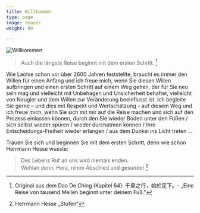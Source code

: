 ```yaml
---
title: Willkommen
type: page
image: teaser
weight: 99

---
```

![Willkommen](../images/willkommen.jpg "Guido Lindner")

>Auch die längste Reise beginnt mit dem ersten Schritt. [^1]

Wie Laotse schon vor über 2600 Jahren feststellte, braucht es immer den Willen für einen Anfang und ich freue mich, wenn Sie diesen Willen aufbringen und einen ersten Schritt auf einem Weg gehen, der für Sie neu sein mag und vielleicht mit Unbehagen und Unsicherheit behaftet, vielleicht von Neugier und dem Willen zur Veränderung beeinflusst ist. Ich begleite Sie gerne – und dies mit Respekt und Wertschätzung - auf diesem Weg und ich freue mich, wenn Sie sich mit mir auf die Reise machen und sich auf den Prozess einlassen können, durch den Sie
wieder Boden unter den Füßen / sich selbst wieder spüren / wieder durchatmen können / Ihre Entscheidungs-Freiheit wieder erlangen / aus dem Dunkel ins Licht treten ...

Trauen Sie sich und beginnen Sie mit dem ersten Schritt, denn wie schon Herrmann Hesse wusste:

> Des Lebens Ruf an uns wird niemals enden.\
> Wohlan denn, Herz, nimm Abschied und gesunde! [^2]

[^1]: Original aus dem Dao De Ching (Kapitel 64):  千里之行，始於足下。- „Eine Reise von tausend Meilen beginnt unter deinem Fuß."

[^2]: Herrmann Hesse „Stufen“